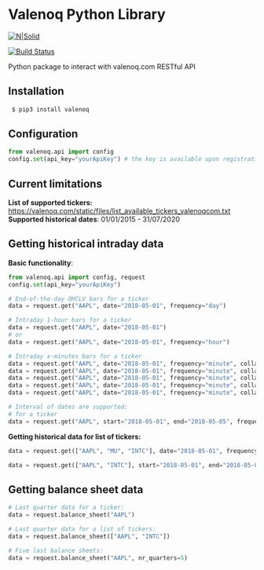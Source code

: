 # Valenoq Python Library

[![N|Solid](https://valenoq.com/static/modules/black-dashboard/img/apple-icon.png)](https://valenoq.com)

[![Build Status](https://travis-ci.org/samarkanov/valenoq.svg?branch=master)](https://travis-ci.org/joemccann/dillinger)

Python package to interact with valenoq.com RESTful API

## Installation
```sh
 $ pip3 install valenoq
```

## Configuration
```python
from valenoq.api import config
config.set(api_key="yourApiKey") # the key is available upon registration at https://valenoq.com
```

## Current limitations
**List of supported tickers:** https://valenoq.com/static/files/list_available_tickers_valenoqcom.txt
**Supported historical dates**: 01/01/2015 - 31/07/2020

## Getting historical intraday data
**Basic functionality**:
```python
from valenoq.api import config, request
config.set(api_key="yourApiKey")

# End-of-the-day OHCLV bars for a ticker
data = request.get("AAPL", date="2018-05-01", frequency="day")

# Intraday 1-hour bars for a ticker
data = request.get("AAPL", date="2018-05-01")
# or
data = request.get("AAPL", date="2018-05-01", frequency="hour")

# Intraday x-minutes bars for a ticker
data = request.get("AAPL", date="2018-05-01", frequency="minute", collapse=1) # 1-minute bars
data = request.get("AAPL", date="2018-05-01", frequency="minute", collapse=5) # 5-minutes bars
data = request.get("AAPL", date="2018-05-01", frequency="minute", collapse=10) # 10-minutes bars
data = request.get("AAPL", date="2018-05-01", frequency="minute", collapse=15) # 15-minutes bars
data = request.get("AAPL", date="2018-05-01", frequency="minute", collapse=5) # 30-minutes bars

# Interval of dates are supported:
# for a ticker
data = request.get("AAPL", start="2018-05-01", end="2018-05-05", frequency="minute", collapse=15)
```

**Getting historical data for list of tickers:**
```python
data = request.get(["AAPL", "MU", "INTC"], date="2018-05-01", frequency="minute", collapse=1) # 1-minute bars for AAPL, MU and INTC

data = request.get(["AAPL", "INTC"], start="2018-05-01", end="2018-05-05", frequency="minute", collapse=15) # 15-minutes bars between {01/May/2018 - 05/May/2018} for AAPL and INTC
```

## Getting balance sheet data
```python
# Last quarter data for a ticker:
data = request.balance_sheet("AAPL")

# Last quarter data for a list of tickers:
data = request.balance_sheet(["AAPL", "INTC"])

# Five last balance sheets:
data = request.balance_sheet("AAPL", nr_quarters=5)
```
